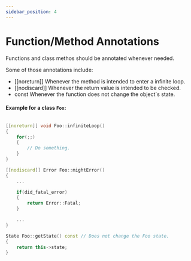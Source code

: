 ```yaml
---
sidebar_position: 4
---
```


# Function/Method Annotations

Functions and class methos should be annotated whenever needed.

Some of those annotations include:

- [[noreturn]] Whenever the method is intended to enter a infinite loop.
- [[nodiscard]] Whenever the return value is intended to be checked.
- const Whenever the function does not change the object`s state.

#### Example for a class `Foo`:

```cpp

[[noreturn]] void Foo::infiniteLoop()
{
    for(;;)
    {
        // Do something.
    }
}

[[nodiscard]] Error Foo::mightError()
{
    ...

    if(did_fatal_error)
    {
        return Error::Fatal;
    }

    ...
}

State Foo::getState() const // Does not change the Foo state.
{
    return this->state;
}

```
